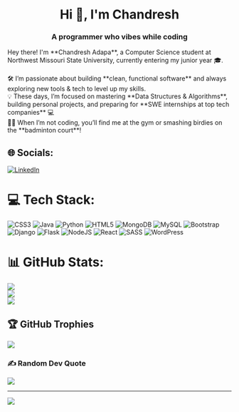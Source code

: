 <h1 align="center">Hi 👋, I'm Chandresh</h1>
<h3 align="center">A programmer who vibes while coding</h3>
Hey there! I'm **Chandresh Adapa**, a Computer Science student at Northwest Missouri State University, currently entering my junior year 🎓.<br><br>🛠️ I’m passionate about building **clean, functional software** and always exploring new tools & tech to level up my skills.  <br>💡 These days, I’m focused on mastering **Data Structures & Algorithms**, building personal projects, and preparing for **SWE internships at top tech companies** 💻  <br>🏋️‍♂️ When I’m not coding, you’ll find me at the gym or smashing birdies on the **badminton court**!<br>


## 🌐 Socials:
[![LinkedIn](https://img.shields.io/badge/LinkedIn-%230077B5.svg?logo=linkedin&logoColor=white)]((https://www.linkedin.com/in/venkata-chandresh-adapa/)) 

# 💻 Tech Stack:
![CSS3](https://img.shields.io/badge/css3-%231572B6.svg?style=for-the-badge&logo=css3&logoColor=white) ![Java](https://img.shields.io/badge/java-%23ED8B00.svg?style=for-the-badge&logo=openjdk&logoColor=white) ![Python](https://img.shields.io/badge/python-3670A0?style=for-the-badge&logo=python&logoColor=ffdd54) ![HTML5](https://img.shields.io/badge/html5-%23E34F26.svg?style=for-the-badge&logo=html5&logoColor=white) ![MongoDB](https://img.shields.io/badge/MongoDB-%234ea94b.svg?style=for-the-badge&logo=mongodb&logoColor=white) ![MySQL](https://img.shields.io/badge/mysql-4479A1.svg?style=for-the-badge&logo=mysql&logoColor=white) ![Bootstrap](https://img.shields.io/badge/bootstrap-%238511FA.svg?style=for-the-badge&logo=bootstrap&logoColor=white) ![Django](https://img.shields.io/badge/django-%23092E20.svg?style=for-the-badge&logo=django&logoColor=white) ![Flask](https://img.shields.io/badge/flask-%23000.svg?style=for-the-badge&logo=flask&logoColor=white) ![NodeJS](https://img.shields.io/badge/node.js-6DA55F?style=for-the-badge&logo=node.js&logoColor=white) ![React](https://img.shields.io/badge/react-%2320232a.svg?style=for-the-badge&logo=react&logoColor=%2361DAFB) ![SASS](https://img.shields.io/badge/SASS-hotpink.svg?style=for-the-badge&logo=SASS&logoColor=white) ![WordPress](https://img.shields.io/badge/WordPress-%23117AC9.svg?style=for-the-badge&logo=WordPress&logoColor=white)
# 📊 GitHub Stats:
![](https://github-readme-stats.vercel.app/api?username=VenkataChandresh&theme=calm&hide_border=false&include_all_commits=false&count_private=false)<br/>
![](https://nirzak-streak-stats.vercel.app/?user=VenkataChandresh&theme=calm&hide_border=false)<br/>
![](https://github-readme-stats.vercel.app/api/top-langs/?username=VenkataChandresh&theme=calm&hide_border=false&include_all_commits=false&count_private=false&layout=compact)

## 🏆 GitHub Trophies
![](https://github-profile-trophy.vercel.app/?username=VenkataChandresh&theme=radical&no-frame=false&no-bg=true&margin-w=4)

### ✍️ Random Dev Quote
![](https://quotes-github-readme.vercel.app/api?type=horizontal&theme=radical)

---
[![](https://visitcount.itsvg.in/api?id=VenkataChandresh&icon=0&color=0)](https://visitcount.itsvg.in)

<!-- Proudly created with GPRM ( https://gprm.itsvg.in ) -->

